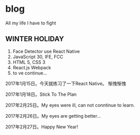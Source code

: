 # blog
All my life I have to fight

## WINTER HOLIDAY
1. Face Detector use React Native
2. JavaScript 30, IFE, FCC
3. HTML 5, CSS 3
4. React.js Webpack 
5. to ve continue...


2017年1月15日。今天就练习了一下React Native。 惭愧惭愧

2017年1月18日。Stick To The Plan

2017年2月25日。My eyes were ill, can not conntinue to learn.

2017年2月26日。My eyes are getting better...

2017年2月27日。Happy New Year!